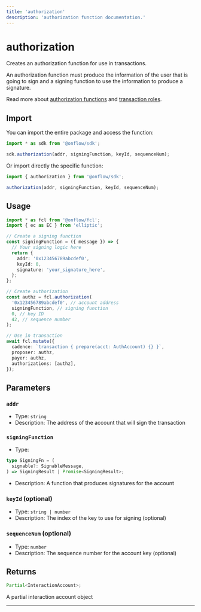 ```yaml
---
title: 'authorization'
description: 'authorization function documentation.'
---
```


<!-- THIS DOCUMENT IS AUTO-GENERATED FROM [onflow/sdk/src/build/cadence/build-authorizations.ts](https://github.com/onflow/fcl-js/tree/master/packages/sdk/src/build/cadence/build-authorizations.ts). DO NOT EDIT MANUALLY -->

# authorization

Creates an authorization function for use in transactions.

An authorization function must produce the information of the user that is going to sign and a signing function to use the information to produce a signature.

Read more about [authorization functions](https://docs.onflow.org/fcl/reference/authorization-function/) and [transaction roles](https://docs.onflow.org/concepts/transaction-signing/).

## Import

You can import the entire package and access the function:

```typescript
import * as sdk from '@onflow/sdk';

sdk.authorization(addr, signingFunction, keyId, sequenceNum);
```

Or import directly the specific function:

```typescript
import { authorization } from '@onflow/sdk';

authorization(addr, signingFunction, keyId, sequenceNum);
```

## Usage

```typescript
import * as fcl from '@onflow/fcl';
import { ec as EC } from 'elliptic';

// Create a signing function
const signingFunction = ({ message }) => {
  // Your signing logic here
  return {
    addr: '0x123456789abcdef0',
    keyId: 0,
    signature: 'your_signature_here',
  };
};

// Create authorization
const authz = fcl.authorization(
  '0x123456789abcdef0', // account address
  signingFunction, // signing function
  0, // key ID
  42, // sequence number
);

// Use in transaction
await fcl.mutate({
  cadence: `transaction { prepare(acct: AuthAccount) {} }`,
  proposer: authz,
  payer: authz,
  authorizations: [authz],
});
```

## Parameters

### `addr`

- Type: `string`
- Description: The address of the account that will sign the transaction

### `signingFunction`

- Type:

```typescript
type SigningFn = (
  signable?: SignableMessage,
) => SigningResult | Promise<SigningResult>;
```

- Description: A function that produces signatures for the account

### `keyId` (optional)

- Type: `string | number`
- Description: The index of the key to use for signing (optional)

### `sequenceNum` (optional)

- Type: `number`
- Description: The sequence number for the account key (optional)

## Returns

```typescript
Partial<InteractionAccount>;
```

A partial interaction account object

---

